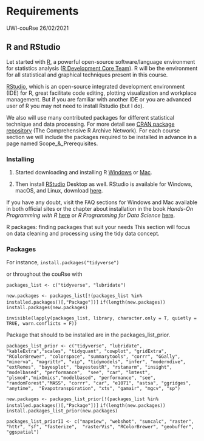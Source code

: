 Requirements
================
UWI-couRse
26/02/2021

## R and RStudio

Let started with [R](https://www.r-project.org/), a powerful open-source
software/language environment for statistics analysis ([R Development
Core Team](https://www.r-project.org/contributors.html)). R will be the
environment for all statistical and graphical techniques present in this
course.

[RStudio](https://rstudio.com/), which is an open-source integrated
development environment (IDE) for R, great facilitate code editing,
plotting visualization and workplace management. But if you are familiar
with another IDE or you are advanced user of R you may not need to
install Rstudio (but I do).

We also will use many contributed packages for different statistical
technique and data processing. For more detail see [CRAN
package repository](https://cran.r-project.org/) (The Comprehensive R
Archive Network). For each course section we will include the packages
required to be installed in advance in a page named Scope_&_Prerequisites.

### Installing

1.  Started downloading and installing R
    [Windows](https://cran.r-project.org/bin/windows/) or
    [Mac](https://cran.r-project.org/bin/macosx/).

2.  Then install [RStudio](https://rstudio.com/) Desktop as well.
    RStudio is available for Windows, macOS, and Linux, download
    [here](https://rstudio.com/products/rstudio/download/#download).
    
If you have any doubt, visit the FAQ sections for Windows and Mac available in both official sites or the chapter about installation in the book *Hands-On Programming with R* [here](https://rstudio-education.github.io/hopr/starting.html) or *R Programming for Data Science* [here](https://bookdown.org/rdpeng/rprogdatascience/getting-started-with-r.html).

R packages: finding packages that suit your needs
This section will focus on data cleaning and processing using the tidy data concept.

### Packages

For instance,
`install.packages("tidyverse")`

or throughout the couRse with

`packages_list <- c("tidyverse", "lubridate")`

`new.packages <- packages_list[!(packages_list %in% installed.packages()[,"Package"])]`
`if(length(new.packages)) install.packages(new.packages)`

`invisible(lapply(packages_list, library, character.only = T, quietly = TRUE, warn.conflicts = F))`

Package that should to be installed are in the packages_list_prior.

`packages_list_prior <- c("tidyverse", "lubridate", "kableExtra","scales", "tidyquant", "cowplot",
                       "gridExtra", "RColorBrewer", "colorspace", "summarytools", "corrr", "GGally",
                       "minerva", "magrittr", "vip", "tidymodels", "infer", "moderndive", "extRemes",
                       "bayesplot", "bayestestR", "rstanarm", "insight", "modelbased", "performance", 
                       "see", "car", "lmtest", "plsmod","mixOmics","modelbased", "performance", "see",
                       "randomForest","MASS", "corrr", "car", "e1071", "astsa", "ggridges", "anytime", 
                       "Evapotranspiration", "xts", "gamair", "mgcv", "sp")`
                       
`new.packages <- packages_list_prior[!(packages_list %in% installed.packages()[,"Package"])]`
`if(length(new.packages)) install.packages_list_prior(new.packages)`
                         
`packages_list_priorII <- c("mapview", "webshot", "suncalc", "raster", "httr", "sf", "fasterize", 
                           "rasterVis", "RColorBrewer", "geobuffer", "ggspatial")`
